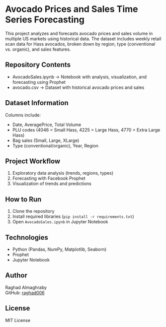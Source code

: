 # Avocado Prices and Sales Time Series Forecasting

This project analyzes and forecasts avocado prices and sales volume in multiple US markets using historical data. The dataset includes weekly retail scan data for Hass avocados, broken down by region, type (conventional vs. organic), and sales features.

## Repository Contents
- AvocadoSales.ipynb → Notebook with analysis, visualization, and forecasting using Prophet  
- avocado.csv → Dataset with historical avocado prices and sales  

## Dataset Information
Columns include:
- Date, AveragePrice, Total Volume  
- PLU codes (4046 = Small Hass, 4225 = Large Hass, 4770 = Extra Large Hass)  
- Bag sales (Small, Large, XLarge)  
- Type (conventional/organic), Year, Region  

## Project Workflow
1. Exploratory data analysis (trends, regions, types)  
2. Forecasting with Facebook Prophet  
3. Visualization of trends and predictions  

## How to Run
1. Clone the repository  
2. Install required libraries (`pip install -r requirements.txt`)  
3. Open `AvocadoSales.ipynb` in Jupyter Notebook  

## Technologies
- Python (Pandas, NumPy, Matplotlib, Seaborn)  
- Prophet  
- Jupyter Notebook  

## Author
Raghad Almaghraby  
GitHub: [raghad006](https://github.com/raghad006)

## License
MIT License
